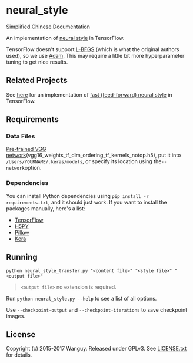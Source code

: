 # neural_style

[Simplified Chinese Documentation](https://github.com/Wanguy/neural_style/blob/master/README.sc.md)

An implementation of [neural style](http://arxiv.org/pdf/1508.06576v2.pdf) in TensorFlow.

TensorFlow doesn't support [L-BFGS](https://en.wikipedia.org/wiki/Limited-memory_BFGS) (which is what the original authors used), so we use [Adam](http://arxiv.org/abs/1412.6980). This may require a little bit more hyperparameter tuning to get nice results.

## Related Projects

See [here](https://github.com/lengstrom/fast-style-transfer) for an implementation of [fast (feed-forward) neural style](https://arxiv.org/pdf/1603.08155v1.pdf) in TensorFlow.

## Requirements

### Data Files

[Pre-trained VGG network](https://github.com/fchollet/deep-learning-models/releases/download/v0.1/vgg16_weights_tf_dim_ordering_tf_kernels_notop.h5)(vgg16_weights_tf_dim_ordering_tf_kernels_notop.h5), put it into `/Users/YOURNAME/.keras/models`, or specify its location using the`--network`option.

### Dependencies

You can install Python dependencies using `pip install -r requirements.txt`, and it should just work. If you want to install the packages manually, here's a list:

- [TensorFlow](https://www.tensorflow.org/versions/master/get_started/os_setup.html#download-and-setup)
- [H5PY](http://www.h5py.org/)
- [Pillow](http://pillow.readthedocs.io/en/3.3.x/installation.html#installation)
- [Kera](https://keras.io/)

## Running

`python neural_style_transfer.py "<content file>" "<style file>" "<output file>"`

> `<output file>` no extension is required.

Run `python neural_style.py --help` to see a list of all options.

Use `--checkpoint-output` and `--checkpoint-iterations` to save checkpoint images.

## License

Copyright (c) 2015-2017 Wanguy. Released under GPLv3. See [LICENSE.txt](https://github.com/Wanguy/neural_style/blob/master/LICENSE) for details.